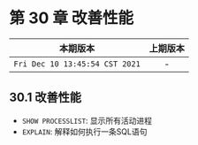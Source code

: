 # 第 30 章 改善性能

|本期版本| 上期版本
|:---:|:---:
`Fri Dec 10 13:45:54 CST 2021` | -


## 30.1 改善性能


* `SHOW PROCESSLIST`: 显示所有活动进程
* `EXPLAIN`: 解释如何执行一条SQL语句